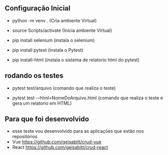 ## Configuração Inicial
- python -m venv . (Cria ambiente Virtual)

- source Scripts/activate (Inicia ambiente Virtual)

- pip install selenium (instala o selenium)

- pip install pytest (instala o Pytest)

- pip install-html (instala o sistema de relatorio html do pytest)

## rodando os testes

- pytest test/arquivo (comando que realiza o teste)

- pytest test --html=NomeDoArquivo.html (comando que realiza o teste e gera um relatorio em HTML)

## Para que foi desenvolvido

- esse teste vou desenvolvido para as aplicações que estão nos repositórios
- Vue https://github.com/geisabitt/crud-vue
- React https://github.com/geisabitt/crud-react